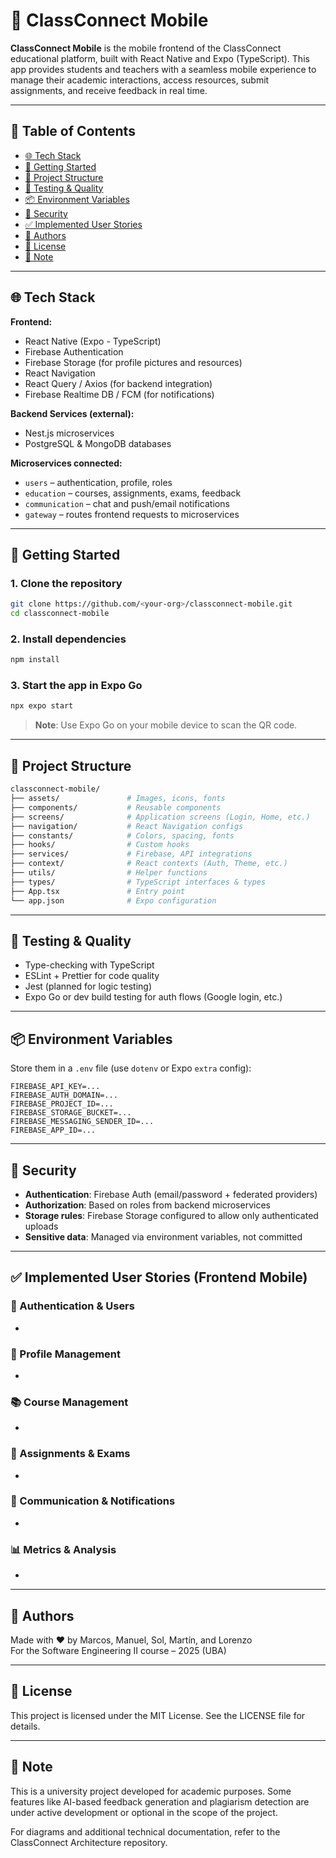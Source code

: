 # 📱 ClassConnect Mobile

**ClassConnect Mobile** is the mobile frontend of the ClassConnect educational platform, built with React Native and Expo (TypeScript). This app provides students and teachers with a seamless mobile experience to manage their academic interactions, access resources, submit assignments, and receive feedback in real time.

---

## 📑 Table of Contents

- [🌐 Tech Stack](#-tech-stack)
- [🚀 Getting Started](#-getting-started)
- [📁 Project Structure](#-project-structure)
- [🧪 Testing & Quality](#-testing--quality)
- [📦 Environment Variables](#-environment-variables)
- [🔐 Security](#-security)
- [✅ Implemented User Stories](#-implemented-user-stories)
- [🧠 Authors](#-authors)
- [📄 License](#-license)
- [📌 Note](#-note)

---

## 🌐 Tech Stack

**Frontend:**

- React Native (Expo - TypeScript)
- Firebase Authentication
- Firebase Storage (for profile pictures and resources)
- React Navigation
- React Query / Axios (for backend integration)
- Firebase Realtime DB / FCM (for notifications)

**Backend Services (external):**

- Nest.js microservices
- PostgreSQL & MongoDB databases

**Microservices connected:**

- `users` – authentication, profile, roles
- `education` – courses, assignments, exams, feedback
- `communication` – chat and push/email notifications
- `gateway` – routes frontend requests to microservices

---

## 🚀 Getting Started

### 1. Clone the repository

```bash
git clone https://github.com/<your-org>/classconnect-mobile.git
cd classconnect-mobile
```

### 2. Install dependencies

```bash
npm install
```

### 3. Start the app in Expo Go

```bash
npx expo start
```

> **Note**: Use Expo Go on your mobile device to scan the QR code.

---

## 📁 Project Structure

```bash
classconnect-mobile/
├── assets/               # Images, icons, fonts
├── components/           # Reusable components
├── screens/              # Application screens (Login, Home, etc.)
├── navigation/           # React Navigation configs
├── constants/            # Colors, spacing, fonts
├── hooks/                # Custom hooks
├── services/             # Firebase, API integrations
├── context/              # React contexts (Auth, Theme, etc.)
├── utils/                # Helper functions
├── types/                # TypeScript interfaces & types
├── App.tsx               # Entry point
└── app.json              # Expo configuration
```

---

## 🧪 Testing & Quality

- Type-checking with TypeScript
- ESLint + Prettier for code quality
- Jest (planned for logic testing)
- Expo Go or dev build testing for auth flows (Google login, etc.)

---

## 📦 Environment Variables

Store them in a `.env` file (use `dotenv` or Expo `extra` config):

```env
FIREBASE_API_KEY=...
FIREBASE_AUTH_DOMAIN=...
FIREBASE_PROJECT_ID=...
FIREBASE_STORAGE_BUCKET=...
FIREBASE_MESSAGING_SENDER_ID=...
FIREBASE_APP_ID=...
```

---

## 🔐 Security

- **Authentication**: Firebase Auth (email/password + federated providers)
- **Authorization**: Based on roles from backend microservices
- **Storage rules**: Firebase Storage configured to allow only authenticated uploads
- **Sensitive data**: Managed via environment variables, not committed

---

## ✅ Implemented User Stories (Frontend Mobile)

### 🔐 Authentication & Users

-

### 👤 Profile Management

-

### 📚 Course Management

-

### 📝 Assignments & Exams

-

### 💬 Communication & Notifications

-

### 📊 Metrics & Analysis

-

---

## 🧠 Authors

Made with ❤️ by Marcos, Manuel, Sol, Martín, and Lorenzo\
For the Software Engineering II course – 2025 (UBA)

---

## 📄 License

This project is licensed under the MIT License. See the LICENSE file for details.

---

## 📌 Note

This is a university project developed for academic purposes. Some features like AI-based feedback generation and plagiarism detection are under active development or optional in the scope of the project.

For diagrams and additional technical documentation, refer to the ClassConnect Architecture repository.

